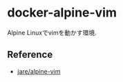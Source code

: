 # docker-alpine-vim
Alpine Linuxでvimを動かす環境.

## Reference
- [jare/alpine-vim](https://hub.docker.com/r/jare/alpine-vim)
